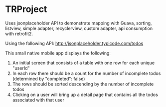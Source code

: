 # TRProject
Uses jsonplaceholder API to demonstrate mapping with Guava, sorting, listview, simple adapter, recyclerview, custom adapter, api consumption with retrofit2.

Using the following API: http://jsonplaceholder.typicode.com/todos 

This small native mobile app displays the following: 

1. An initial screen that consists of a table with one row for each unique "userId" 
2. In each row there should be a count for the number of incomplete todos (determined by "completed": false) 
3. The rows should be sorted descending by the number of incomplete todos 
4. Clicking on a user will bring up a detail page that contains all the todos associated with that user
